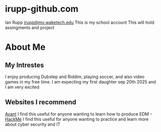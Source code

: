 # irupp-github.com
Ian Rupp
irupp@my.waketech.edu
This is my school account 
This will hold assingments and project
# About Me
## My Intrestes
I enjoy producing Dubstep and Riddim, playing soccer, and also video games in my free time. I am expecting my first daughter sep 20th 2025 and I am very excited
## Websites I recommend 
[Avant](https://avantsamples.com/courses/samplifire-producers-guide/) I find this useful for anyone wanting to learn how to produce EDM
-[HackMe](https://tryhackme.com/paths) I find this useful for anyone wanting to practice and learn more about cyber security and IT

